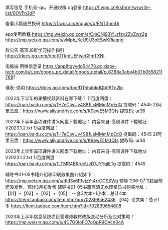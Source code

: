 填写信息 手机号-qq，开通权限   qq登录
https://f.wps.cn/ksform/w/write-list/0OVFn3dP

查看小鹅通兑换码
https://f.wps.cn/enquiry/q/ENT3nmDi

app使用教程
https://mp.weixin.qq.com/s/CmQNj93YILrfzv2ZvZwz2g
https://mp.weixin.qq.com/s/vMph_KcU9U3oESwKRiaqng

群公告   高项J8群学习操作指引
https://docs.qq.com/doc/DTkpIUEFweGFmTXNI

电脑端 用微信登录
https://app8tgyvdg54478.pc.xiaoe-tech.com/p/t_pc/goods_pc_detail/goods_detail/p_6388a3abe4b07b0558211768?

课表-说明
https://docs.qq.com/doc/DTnhabkdQb09Tc2lp


2022年下半年的录播视频资料在哪下载？
1)百度网盘：https://pan.baidu.com/s/1H7eCIwUv4S81LsMMmMpEdQ  提取码：4545
2)阿里云盘：https://www.aliyundrive.com/s/K9ewE5M3Qfs  提取码: ur36


2022年下半年高项课件讲义网盘下载地址：  内容来自-高项课件下载地址V2023.1.2.txt
1)百度网盘：https://pan.baidu.com/s/1H7eCIwUv4S81LsMMmMpEdQ 提取码：4545
2)阿里云盘：https://www.aliyundrive.com/s/K9ewE5M3Qfs 提取码: ur36

2023年上半年高项课件讲义网盘下载地址：  内容来自-高项课件下载地址V2023.1.2.txt
1)百度网盘 https://pan.baidu.com/s/1LTMR4BRrucUvD7JYYqiETg 
提取码：4545

辅导书01-05书籍介绍和印刷效果图介绍如下：
https://mp.weixin.qq.com/s/dId3x6PfvjzY-4rrCCSXWg
辅导书06-07书籍目前还没发售，预计3月初发售
辅导书01-05书籍高清无水印纸质书购买地址：【01】+【02】+【03】+【05】：一套3大本+1小本：总计4本
https://item.taobao.com/item.htm?id=702898562436
【04】论文集：总计1本
https://item.taobao.com/item.htm?id=702899654608

2023年上半年信息系统项目管理师教材改版变动分析及应对策略！
https://mp.weixin.qq.com/s/4C7G0IoFO7gGpR9OVcn84A